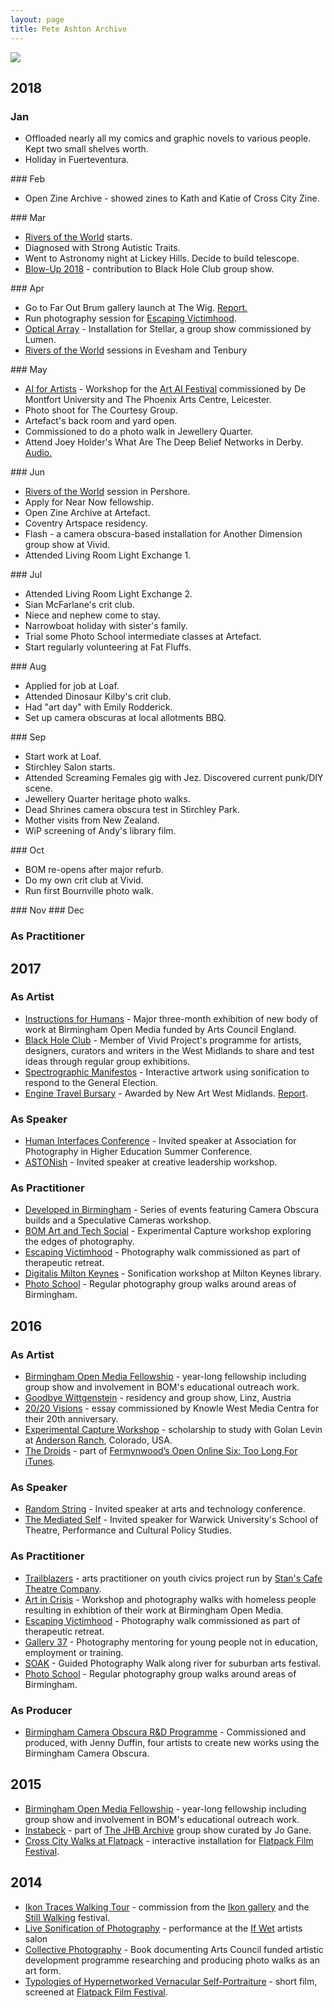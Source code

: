 ```yaml
---
layout: page
title: Pete Ashton Archive
---
```


![](http://art.peteashton.com/assets/images/emrodnotes.jpg)


## 2018

### Jan
- Offloaded nearly all my comics and graphic novels to various people. Kept two small shelves worth. 
- Holiday in Fuerteventura.

### Feb
- Open Zine Archive - showed zines to Kath and Katie of Cross City Zine. 

### Mar
- [Rivers of the World](https://thamesfestivaltrust.org/our-work/education-programme/rivers-of-the-world) starts.
- Diagnosed with Strong Autistic Traits. 
- Went to Astronomy night at Lickey Hills. Decide to build telescope. 
- [Blow-Up 2018](http://art.peteashton.com/blow-up-2018/) - contribution to Black Hole Club group show. 

### Apr
- Go to Far Out Brum gallery launch at The Wig. [Report.](https://blog.peteashton.com/art/2018/04/10/three-artists)
- Run photography session for [Escaping Victimhood](http://www.escapingvictimhood.com).
- [Optical Array](http://art.peteashton.com/optical-array/) - Installation for Stellar, a group show commissioned by Lumen. 
- [Rivers of the World](https://thamesfestivaltrust.org/our-work/education-programme/rivers-of-the-world) sessions in Evesham and Tenbury

### May
- [AI for Artists](https://www.phoenix.org.uk/event/ai-for-artists/)  - Workshop for the [Art AI Festival](http://art-ai.dmu.ac.uk) commissioned by De Montfort University and The Phoenix Arts Centre, Leicester.
- Photo shoot for The Courtesy Group.
- Artefact's back room and yard open. 
- Commissioned to do a photo walk in Jewellery Quarter. 
- Attend Joey Holder's What Are The Deep Belief Networks in Derby. [Audio.](https://soundcloud.com/joey-holder/what-are-deep-belief-networks)

### Jun
- [Rivers of the World](https://thamesfestivaltrust.org/our-work/education-programme/rivers-of-the-world) session in Pershore.
- Apply for Near Now fellowship. 
- Open Zine Archive at Artefact. 
- Coventry Artspace residency.
- Flash - a camera obscura-based installation for Another Dimension group show at Vivid. 
- Attended Living Room Light Exchange 1. 


### Jul
- Attended Living Room Light Exchange 2. 
- Sian McFarlane's crit club.
- Niece and nephew come to stay.
- Narrowboat holiday with sister's family. 
- Trial some Photo School intermediate classes at Artefact. 
- Start regularly volunteering at Fat Fluffs.


### Aug
- Applied for job at Loaf.
- Attended Dinosaur Kilby's crit club.
- Had "art day" with Emily Rodderick. 
- Set up camera obscuras at local allotments BBQ. 

### Sep
- Start work at Loaf.
- Stirchley Salon starts. 
- Attended Screaming Females gig with Jez. Discovered current punk/DIY scene. 
- Jewellery Quarter heritage photo walks. 
- Dead Shrines camera obscura test in Stirchley Park.
- Mother visits from New Zealand.  
- WiP screening of Andy's library film. 


### Oct
- BOM re-opens after major refurb. 
- Do my own crit club at Vivid. 
- Run first Bournville photo walk. 


### Nov
### Dec



### As Practitioner


## 2017
### As Artist
- [Instructions for Humans](http://art.peteashton.com/instructions-for-humans/)  - Major three-month exhibition of new body of work at Birmingham Open Media funded by Arts Council England.  
- [Black Hole Club](http://www.vividprojects.org.uk/programme/blackholeclub2018/)  - Member of Vivid Project's programme for artists, designers, curators and writers in the West Midlands to share and test ideas through regular group exhibitions.
- [Spectrographic Manifestos](http://art.peteashton.com/spectrographic_manifestoes/)  - Interactive artwork using sonification to respond to the General Election. 
- [Engine Travel Bursary](http://newartwestmidlands.co.uk/programme/engine/)  - Awarded by New Art West Midlands. [Report](http://newartwestmidlands.co.uk/editorial/pete-ashton-on-ars-electronica-linz/).

### As Speaker
- [Human Interfaces Conference](http://aphe.ac.uk/humaninterfaces/)  - Invited speaker at Association for Photography in Higher Education Summer Conference.
- [ASTONish](https://www.astonishleadership.com)  - Invited speaker at creative leadership workshop.

### As Practitioner
- [Developed in Birmingham](https://www.developedinbirmingham.com)  - Series of events featuring Camera Obscura builds and a Speculative Cameras workshop. 
- [BOM Art and Tech Social](http://www.bom.org.uk/event/artandtech-pete-ashton/)  - Experimental Capture workshop exploring the edges of photography.
- [Escaping Victimhood](http://www.escapingvictimhood.com)  - Photography walk commissioned as part of therapeutic retreat. 
- [Digitalis Milton Keynes](http://digitalismk.org)  - Sonification workshop at Milton Keynes library.
- [Photo School](http://photo-school.co.uk/walks) - Regular photography group walks around areas of Birmingham.

## 2016
### As Artist
- [Birmingham Open Media Fellowship](http://www.bom.org.uk/bom-fellows/)  - year-long fellowship including group show and involvement in BOM's educational outreach work. 
- [Goodbye Wittgenstein](http://art.peteashton.com/goodbye-wittgenstein/)  - residency and group show, Linz, Austria
- [20/20 Visions](http://art.peteashton.com/kwmc/)  - essay commissioned by Knowle West Media Centra for their 20th anniversary.
- [Experimental Capture Workshop](http://golancourses.net/capture2016/)  - scholarship to study with Golan Levin at [Anderson Ranch](https://www.andersonranch.org), Colorado, USA. - [The Droids](http://art.peteashton.com/the-droids/)  - part of [Fermynwood’s Open Online Six: Too Long For iTunes](http://www.fermynwoods.co.uk/current-programme/open-online-six/).

### As Speaker
- [Random String](http://randomstring.co)  - Invited speaker at arts and technology conference.
- [The Mediated Self](http://readinglists.warwick.ac.uk/modules/th982.html)  - Invited speaker for Warwick University's School of Theatre, Performance and Cultural Policy Studies.

### As Practitioner
- [Trailblazers](http://www.stanscafe.co.uk/trailblazers.html)  - arts practitioner on youth civics project run by [Stan's Cafe Theatre Company](http://www.stanscafe.co.uk).
- [Art in Crisis](http://www.bom.org.uk/event/art-in-crisis/)  - Workshop and photography walks with homeless people resulting in exhibtion of their work at Birmingham Open Media. 
- [Escaping Victimhood](http://www.escapingvictimhood.com)  - Photography walk commissioned as part of therapeutic retreat. 
- [Gallery 37](http://digitalbirmingham.co.uk/blog/2016/07/15/birmingham-youth-arts-programme-to-provide-free-training-in-coding/)  - Photography mentoring for young people not in education, employment or training. 
- [SOAK](https://artsforumsellyoak.wordpress.com/2016/04/21/art-soak-12-15-may-2016/)  - Guided Photography Walk along river for suburban arts festival.
- [Photo School](http://photo-school.co.uk/walks) - Regular photography group walks around areas of Birmingham.

### As Producer
- [Birmingham Camera Obscura R&D Programme](http://bhamobscura.com/artworks/)  - Commissioned and produced, with Jenny Duffin, four artists to create new works using the Birmingham Camera Obscura.

## 2015
- [Birmingham Open Media Fellowship](http://www.bom.org.uk/bom-fellows/)  - year-long fellowship including group show and involvement in BOM's educational outreach work. - [Instabeck](http://art.peteashton.com/instabeck)  - part of [The JHB Archive](http://www.jogane.co.uk/projects/286/lost-sculpture-the-jhb-archive/) group show curated by Jo Gane.
- [Cross City Walks at Flatpack](http://art.peteashton.com/xcw-flatpack/)  - interactive installation for [Flatpack Film Festival](http://flatpackfestival.org.uk).## 2014- [Ikon Traces Walking Tour](http://art.peteashton.com/ikon-traces/)  - commission from the [Ikon gallery](https://ikon-gallery.org) and the [Still Walking](http://www.stillwalking.org) festival.
- [Live Sonification of Photography](http://art.peteashton.com/live-sonification-photography/)  - performance at the [If Wet](http://www.ifwet.org.uk/documentation/if-wet-19-photo-documentation/) artists salon
- [Collective Photography](https://leanpub.com/collectivephotography)  - Book documenting Arts Council funded artistic development programme researching and producing photo walks as an art form. 
- [Typologies of Hypernetworked Vernacular Self-Portraiture](https://vimeo.com/90148397)  - short film, screened at [Flatpack Film Festival](http://flatpackfestival.org.uk).